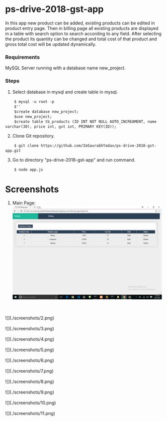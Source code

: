 # ps-drive-2018-gst-app

In this app new product can be added, existing products can be edited in product entry page. Then in billing page all existing products are displayed in a table with search option to search according to any field. After selecting the product its quantity can be changed and total cost of that product and gross total cost will be updated dynamically.<br>

### Requirements
MySQL Server running with a database name new_project.<br>

### Steps

1. Select database in mysql and create table in mysql.
```
	$ mysql -u root -p
	$''
	$create database new_project;
	$use new_project;
	$create table tb_products (ID INT NOT NULL AUTO_INCREAMENT, name varchar(30), price int, gst int, PRIMARY KEY(ID));
```

2. Clone Git repository.
```
	$ git clone https://github.com/ImSaurabhYadav/ps-drive-2018-gst-app.git
```

3. Go to directory "ps-drive-2018-gst-app" and run command.
```
	$ node app.js
```


# Screenshots
1. Main Page:
![](./screenshots/1.png)
<br>
<br>
![](./screenshots/2.png)
<br>
<br>
![](./screenshots/3.png)
<br>
<br>
![](./screenshots/4.png)
<br>
<br>
![](./screenshots/5.png)
<br>
<br>
![](./screenshots/6.png)
<br>
<br>
![](./screenshots/7.png)
<br>
<br>
![](./screenshots/8.png)
<br>
<br>
![](./screenshots/9.png)
<br>
<br>
![](./screenshots/10.png)
<br>
<br>
![](./screenshots/11.png)
<br>
<br>